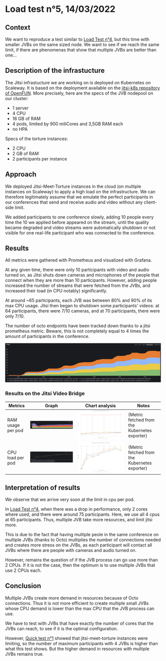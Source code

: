 # Load test n°5, 14/03/2022

## Context 

We want to reproduce a test similar to [Load Test n°4](../2022-03-11-one-conference-limit/Load-test-2022-03-11-one-conference-limit.md), but this time with smaller JVBs on the same sized node. We want to see if we reach the same limit, if there are phenomenas that show that multiple JVBs are better than one...

## Description of the infrastucture

The Jitsi infrastucture we are working on is deployed on Kubernetes on Scaleway. It is based on the deployment available on the [jitsi-k8s repository of OpenFUN](https://github.com/openfun/jitsi-k8s/tree/59bdc9c799db3f0decedbb4b6f870f246091d7c8). More precisely, here are the specs of the JVB nodepool on our cluster:
- 1 server
- 4 CPU
- 16 GB of RAM
- 4 pods, limited by 900 miliCores and 3,5GB RAM each
- no HPA

Specs of the torture instances:
- 2 CPU
- 2 GB of RAM
- 2 participants per instance

## Approach

We deployed Jitsi-Meet-Torture instances in the cloud (on multiple instances on Scaleway) to apply a high load on the infrastructure. We can therefore legitimately assume that we emulate the perfect participants in our conferences that send and receive audio and video without any client-side limit.

We added participants to one conference slowly, adding 10 people every time the 10 we applied before appeared on the stream, until the quality became degraded and video streams were automatically shutdown or not visible for one real-life participant who was connected to the conference.

## Results

All metrics were gathered with Prometheus and visualized with Grafana.

At any given time, there were only 10 participants with video and audio turned on, as Jitsi shuts down cameras and microphones of the people that connect when they are more than 10 participants. However, adding people increased the number of streams that were fetched from the JVBs, and increased their load (in CPU notably) significantly.

At around ~65 participants, each JVB was between 80% and 90% of its max CPU usage. Jitsi then began to shutdown some participants' videos: at 64 participants, there were 7/10 cameras, and at 70 participants, there were only 7/10.

The number of octo endpoints have been tracked down thanks to a jitsi prometheus metric. Beware, this is not completely equal to 4 times the amount of participants in the conference.

![Octo endpoints](resources/octo_endpoints.png)

### Results on the Jitsi Video Bridge

| Metrics            | Graph                                                   | Chart analysis                                        | Notes                                         |
| ------------------ | ------------------------------------------------------- | ----------------------------------------------------- | --------------------------------------------- |
| RAM usage per pod  | ![ram](resources/ram.png)                       | ![ram-graph](resources/ram_graph.png)         | (Metric fetched from the Kubernetes exporter) |
| CPU load per pod   | ![cpu](resources/cpu.png)                       | ![cpu-graph](resources/cpu_graph.png)         | (Metric fetched from the Kubernetes exporter) |

## Interpretation of results

We observe that we arrive very soon at the limit in cpu per pod.

In [Load Test n°4](../2022-03-11-one-conference-limit/Load-test-2022-03-11-one-conference-limit.md), when there was a drop in performance, only 2 cores where used, and there were around 75 participants. Here, we use all 4 cpus at 65 participants. Thus, multiple JVB take more resources, and limit jitsi more.

This is due to the fact that having multiple peole in the same conference on multiple JVBs (thanks to Octo) multiplies the number of connections needed and creates more stress on the JVBs, as each participant will contact all JVBs where there are people with cameras and audio turned on.

However, remains the question of if the JVB process can go use more than 2 CPUs. If it is not the case, then the optimum is to use multiple JVBs that use 2 CPUs each.

## Conclusion

Multiple JVBs create more demand in resources because of Octo connections. Thus it is not more efficient to create multiple small JVBs whose CPU demand is lower than the max CPU that the JVB process can use.

We have to test with JVBs that have exactly the number of cores that the JVBs can reach, to see if it is the optimal configuration.

However, [Quick test n°1](../quick_tests/2022-03-16-JMT-instances-best-size/Quick-test-2022-03-16-JMT-instances-best-size.md) showed that jitsi-meet-torture instances were limiting, so the number of maximum participants with 4 JVBs is higher than what this test shows. But the higher demand in resources with multiple JVBs remains true.
